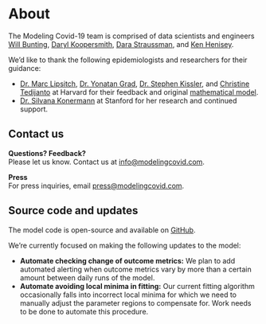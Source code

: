 # About

The Modeling Covid-19 team is comprised of data scientists and engineers [Will Bunting](https://www.linkedin.com/in/willbunting/), [Daryl Koopersmith](https://www.linkedin.com/in/darylkoopersmith/), [Dara Straussman](https://www.linkedin.com/in/dara-straussman/), and [Ken Henisey](https://www.linkedin.com/in/kenhenisey/).

We’d like to thank the following epidemiologists and researchers for their guidance:

- [Dr. Marc Lipsitch](https://www.hsph.harvard.edu/marc-lipsitch/), [Dr. Yonatan Grad](https://www.hsph.harvard.edu/yonatan-grad/), [Dr. Stephen Kissler](https://www.hsph.harvard.edu/stephen-kissler/), and [Christine Tedijanto](https://ccdd.hsph.harvard.edu/people/christine-tedijanto/) at Harvard for their feedback and original [mathematical model](https://dash.harvard.edu/bitstream/handle/1/42638988/Social%20distancing%20strategies%20for%20curbing%20the%20Covid-19%20epidemic.pdf?sequence=1&isAllowed=y).
- [Dr. Silvana Konermann](https://biochemistry.stanford.edu/silvana-konermann) at Stanford for her research and continued support.

## Contact us

**Questions? Feedback?**<br />
Please let us know. Contact us at [info@modelingcovid.com](mailto:info@modelingcovid.com).

**Press**<br />
For press inquiries, email [press@modelingcovid.com](mailto:press@modelingcovid.com).

## Source code and updates

The model code is open-source and available on [GitHub](https://github.com/modelingcovid/covidmodel/).

We’re currently focused on making the following updates to the model:

- **Automate checking change of outcome metrics:** We plan to add automated alerting when outcome metrics vary by more than a certain amount between daily runs of the model.
- **Automate avoiding local minima in fitting:** Our current fitting algorithm occasionally falls into incorrect local minima for which we need to manually adjust the parameter regions to compensate for. Work needs to be done to automate this procedure. 
